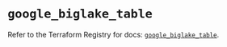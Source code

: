 # `google_biglake_table`

Refer to the Terraform Registry for docs: [`google_biglake_table`](https://registry.terraform.io/providers/hashicorp/google/6.26.0/docs/resources/biglake_table).
